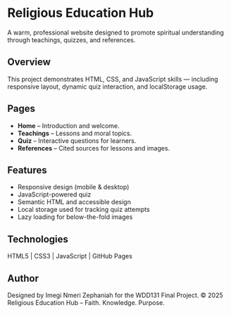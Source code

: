 # Religious Education Hub

A warm, professional website designed to promote spiritual understanding through teachings, quizzes, and references.

## Overview
This project demonstrates HTML, CSS, and JavaScript skills — including responsive layout, dynamic quiz interaction, and localStorage usage.

## Pages
- **Home** – Introduction and welcome.
- **Teachings** – Lessons and moral topics.
- **Quiz** – Interactive questions for learners.
- **References** – Cited sources for lessons and images.

## Features
- Responsive design (mobile & desktop)
- JavaScript-powered quiz
- Semantic HTML and accessible design
- Local storage used for tracking quiz attempts
- Lazy loading for below-the-fold images

## Technologies
HTML5 | CSS3 | JavaScript | GitHub Pages

## Author
Designed by Imegi Nmeri Zephaniah for the WDD131 Final Project.
© 2025 Religious Education Hub – Faith. Knowledge. Purpose.
